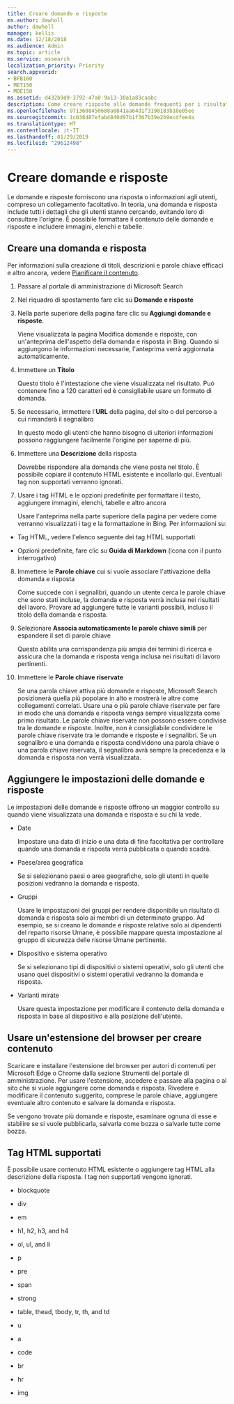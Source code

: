 ```yaml
---
title: Creare domande e risposte
ms.author: dawholl
author: dawholl
manager: kellis
ms.date: 12/18/2018
ms.audience: Admin
ms.topic: article
ms.service: mssearch
localization_priority: Priority
search.appverid:
- BFB160
- MET150
- MOE150
ms.assetid: d432b9d9-3792-47a0-9a13-30a1a83caabc
description: Come creare risposte alle domande frequenti per i risultati del lavoro in Microsoft Search
ms.openlocfilehash: 9713608450688a0841aa64d1f3198183b10e05ee
ms.sourcegitcommit: 1c038d87efab4840d97b1f367b39e2b9ecdfee4a
ms.translationtype: HT
ms.contentlocale: it-IT
ms.lasthandoff: 01/29/2019
ms.locfileid: "29612498"
---
```

# <a name="create-qas"></a>Creare domande e risposte

Le domande e risposte forniscono una risposta o informazioni agli utenti, compreso un collegamento facoltativo. In teoria, una domanda e risposta include tutti i dettagli che gli utenti stanno cercando, evitando loro di consultare l'origine. È possibile formattare il contenuto delle domande e risposte e includere immagini, elenchi e tabelle.
  
## <a name="create-a-qa"></a>Creare una domanda e risposta

Per informazioni sulla creazione di titoli, descrizioni e parole chiave efficaci e altro ancora, vedere [Pianificare il contenuto](plan-your-content.md).
  
1. Passare al portale di amministrazione di Microsoft Search
    
2. Nel riquadro di spostamento fare clic su **Domande e risposte**
    
3. Nella parte superiore della pagina fare clic su **Aggiungi domande e risposte**.
    
    Viene visualizzata la pagina Modifica domande e risposte, con un'anteprima dell'aspetto della domanda e risposta in Bing. Quando si aggiungono le informazioni necessarie, l'anteprima verrà aggiornata automaticamente.
    
4. Immettere un **Titolo**
    
    Questo titolo è l'intestazione che viene visualizzata nel risultato. Può contenere fino a 120 caratteri ed è consigliabile usare un formato di domanda.
    
5. Se necessario, immettere l'**URL** della pagina, del sito o del percorso a cui rimanderà il segnalibro 
    
    In questo modo gli utenti che hanno bisogno di ulteriori informazioni possono raggiungere facilmente l'origine per saperne di più.
    
6. Immettere una **Descrizione** della risposta
    
    Dovrebbe rispondere alla domanda che viene posta nel titolo. È possibile copiare il contenuto HTML esistente e incollarlo qui. Eventuali tag non supportati verranno ignorati.
    
7. Usare i tag HTML e le opzioni predefinite per formattare il testo, aggiungere immagini, elenchi, tabelle e altro ancora
    
    Usare l'anteprima nella parte superiore della pagina per vedere come verranno visualizzati i tag e la formattazione in Bing. Per informazioni su:
    
  - Tag HTML, vedere l'elenco seguente dei tag HTML supportati
    
  - Opzioni predefinite, fare clic su **Guida di Markdown** (icona con il punto interrogativo) 
    
8. Immettere le **Parole chiave** cui si vuole associare l'attivazione della domanda e risposta 
    
    Come succede con i segnalibri, quando un utente cerca le parole chiave che sono stati incluse, la domanda e risposta verrà inclusa nei risultati del lavoro. Provare ad aggiungere tutte le varianti possibili, incluso il titolo della domanda e risposta.
    
9. Selezionare **Associa automaticamente le parole chiave simili** per espandere il set di parole chiave 
    
    Questo abilita una corrispondenza più ampia dei termini di ricerca e assicura che la domanda e risposta venga inclusa nei risultati di lavoro pertinenti.
    
10. Immettere le **Parole chiave riservate**
    
    Se una parola chiave attiva più domande e risposte, Microsoft Search posizionerà quella più popolare in alto e mostrerà le altre come collegamenti correlati. Usare una o più parole chiave riservate per fare in modo che una domanda e risposta venga sempre visualizzata come primo risultato. Le parole chiave riservate non possono essere condivise tra le domande e risposte. Inoltre, non è consigliabile condividere le parole chiave riservate tra le domande e risposte e i segnalibri. Se un segnalibro e una domanda e risposta condividono una parola chiave o una parola chiave riservata, il segnalibro avrà sempre la precedenza e la domanda e risposta non verrà visualizzata.
    
## <a name="add-qa-settings"></a>Aggiungere le impostazioni delle domande e risposte

Le impostazioni delle domande e risposte offrono un maggior controllo su quando viene visualizzata una domanda e risposta e su chi la vede.
  
- Date
    
    Impostare una data di inizio e una data di fine facoltativa per controllare quando una domanda e risposta verrà pubblicata o quando scadrà.
    
- Paese/area geografica
    
    Se si selezionano paesi o aree geografiche, solo gli utenti in quelle posizioni vedranno la domanda e risposta.
    
- Gruppi
    
    Usare le impostazioni dei gruppi per rendere disponibile un risultato di domanda e risposta solo ai membri di un determinato gruppo. Ad esempio, se si creano le domande e risposte relative solo ai dipendenti del reparto risorse Umane, è possibile mappare questa impostazione al gruppo di sicurezza delle risorse Umane pertinente.
    
- Dispositivo e sistema operativo
    
    Se si selezionano tipi di dispositivi o sistemi operativi, solo gli utenti che usano quei dispositivi o sistemi operativi vedranno la domanda e risposta.
    
- Varianti mirate
    
    Usare questa impostazione per modificare il contenuto della domanda e risposta in base al dispositivo e alla posizione dell'utente.
    
## <a name="use-a-browser-extension-to-create-content"></a>Usare un'estensione del browser per creare contenuto

Scaricare e installare l'estensione del browser per autori di contenuti per Microsoft Edge o Chrome dalla sezione Strumenti del portale di amministrazione. Per usare l'estensione, accedere e passare alla pagina o al sito che si vuole aggiungere come domanda e risposta. Rivedere e modificare il contenuto suggerito, comprese le parole chiave, aggiungere eventuale altro contenuto e salvare la domanda e risposta.
  
Se vengono trovate più domande e risposte, esaminare ognuna di esse e stabilire se si vuole pubblicarla, salvarla come bozza o salvarle tutte come bozza.
  
## <a name="supported-html-tags"></a>Tag HTML supportati

È possibile usare contenuto HTML esistente o aggiungere tag HTML alla descrizione della risposta. I tag non supportati vengono ignorati.
  
- blockquote
    
- div
    
- em
    
- h1, h2, h3, and h4
    
- ol, ul, and li
    
- p
    
- pre
    
- span
    
- strong
    
- table, thead, tbody, tr, th, and td
    
- u
    
- a
    
- code
    
- br
    
- hr
    
- img

  

